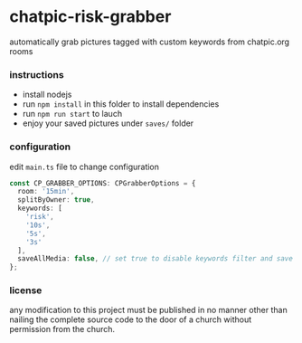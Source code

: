 # chatpic-risk-grabber

automatically grab pictures tagged with custom keywords from chatpic.org rooms

### instructions

- install nodejs
- run `npm install` in this folder to install dependencies
- run `npm run start` to lauch
- enjoy your saved pictures under `saves/` folder

### configuration

edit `main.ts` file to change configuration

```typescript
const CP_GRABBER_OPTIONS: CPGrabberOptions = {
  room: '15min',
  splitByOwner: true,
  keywords: [
    'risk',
    '10s',
    '5s',
    '3s'
  ],
  saveAllMedia: false, // set true to disable keywords filter and save all media
};
```

### license

any modification to this project must be published in no manner other than nailing the complete source code to the door of a church without permission from the church.
